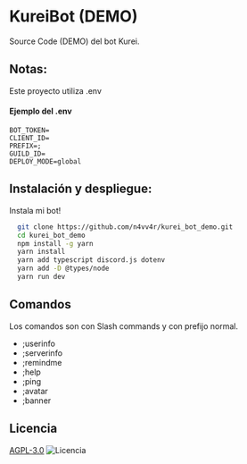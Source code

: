# KureiBot (DEMO)
Source Code (DEMO) del bot Kurei.
            
## Notas:

Este proyecto utiliza .env
#### Ejemplo del .env
```env
BOT_TOKEN=
CLIENT_ID=
PREFIX=;
GUILD_ID=  
DEPLOY_MODE=global                
```


## Instalación y despliegue:

Instala mi bot!

```bash
  git clone https://github.com/n4vv4r/kurei_bot_demo.git
  cd kurei_bot_demo
  npm install -g yarn
  yarn install
  yarn add typescript discord.js dotenv
  yarn add -D @types/node
  yarn run dev
```
    
## Comandos
Los comandos son con Slash commands y con prefijo normal.

- ;userinfo
- ;serverinfo
- ;remindme
- ;help
- ;ping
- ;avatar
- ;banner


## Licencia

[AGPL-3.0](https://www.gnu.org/licenses/agpl-3.0.en.html)
![Licencia](https://www.gnu.org/graphics/agplv3-155x51.png)

